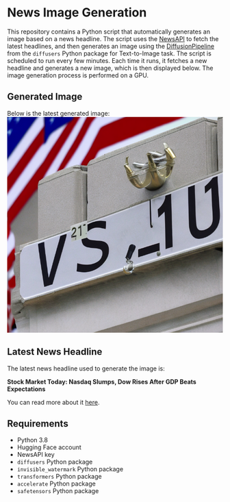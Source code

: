 # News Image Generation
This repository contains a Python script that automatically generates an image based on a news headline. The script uses the [NewsAPI](https://newsapi.org/) to fetch the latest headlines, and then generates an image using the [DiffusionPipeline](https://github.com/huggingface/diffusers) from the `diffusers` Python package for Text-to-Image task.
The script is scheduled to run every few minutes. Each time it runs, it fetches a new headline and generates a new image, which is then displayed below. The image generation process is performed on a GPU.

## Generated Image
Below is the latest generated image:
![Generated Image](image.png)

## Latest News Headline
The latest news headline used to generate the image is:

**Stock Market Today: Nasdaq Slumps, Dow Rises After GDP Beats Expectations**

You can read more about it [here](https://news.google.com/rss/articles/CBMimAFBVV95cUxNSHFUZjIzVU9TZ3ZoT2dwckI3cFJiX0FhZF9uRjBQdFp1c1A1T0ZrUnFDbjFlUkJvZTI0dDBQTmQ2bXRuQmJuQ2pCcDlHV1VCWnJhWUJkUDQ1Q0VybFduWXd1aEJtbVBETUJVd2NxVFJOQ0drMktEbUp5Zl9iaEhwZXN2MnRzejN0VEZEN1RiMDRwS3poUURpdw?oc=5).

## Requirements
- Python 3.8
- Hugging Face account
- NewsAPI key
- `diffusers` Python package
- `invisible_watermark` Python package
- `transformers` Python package
- `accelerate` Python package
- `safetensors` Python package
